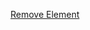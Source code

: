 [Remove Element](https://leetcode.com/problems/remove-element/description/?envType=study-plan-v2&envId=top-interview-150)
